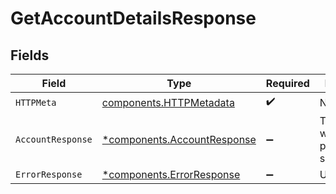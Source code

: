 # GetAccountDetailsResponse


## Fields

| Field                                                                     | Type                                                                      | Required                                                                  | Description                                                               |
| ------------------------------------------------------------------------- | ------------------------------------------------------------------------- | ------------------------------------------------------------------------- | ------------------------------------------------------------------------- |
| `HTTPMeta`                                                                | [components.HTTPMetadata](../../models/components/httpmetadata.md)        | :heavy_check_mark:                                                        | N/A                                                                       |
| `AccountResponse`                                                         | [*components.AccountResponse](../../models/components/accountresponse.md) | :heavy_minus_sign:                                                        | The request was processed successfully                                    |
| `ErrorResponse`                                                           | [*components.ErrorResponse](../../models/components/errorresponse.md)     | :heavy_minus_sign:                                                        | Unauthorized.                                                             |